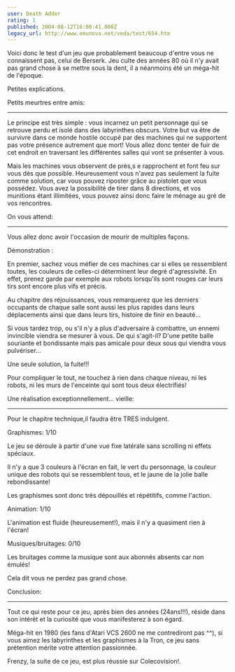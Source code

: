 ```yaml
---
user: Death Adder
rating: 1
published: 2004-08-12T16:00:41.000Z
legacy_url: http://www.emunova.net/veda/test/654.htm
---
```

Voici donc le test d'un jeu que probablement beaucoup d'entre vous ne connaissent pas, celui de Berserk. Jeu culte des années 80 où il n'y avait pas grand chose à se mettre sous la dent, il a néanmoins été un méga-hit de l'époque.  

Petites explications.  

  

  

Petits meurtres entre amis:  

----------------------------------  

Le principe est très simple : vous incarnez un petit personnage qui se retrouve perdu et isolé dans des labyrinthes obscurs. Votre but va être de survivre dans ce monde hostile occupé par des machines qui ne supportent pas votre présence autrement que mort! Vous allez donc tenter de fuir de cet endroit en traversant les différentes salles qui vont se présenter à vous.  

Mais les machines vous observent de près,s e rapprochent et font feu sur vous dès que possible. Heureusement vous n'avez pas seulement la fuite comme solution, car vous pouvez riposter grâce au pistolet que vous possédez. Vous avez la possibilité de tirer dans 8 directions, et vos munitions étant illimitées, vous pouvez ainsi donc faire le ménage au gré de vos rencontres.  

  

  

On vous attend:  

--------------------  

Vous allez donc avoir l'occasion de mourir de multiples façons.  

Démonstration :  

En premier, sachez vous méfier de ces machines car si elles se ressemblent toutes, les couleurs de celles-ci déterminent leur degré d'agressivité. En effet, prenez garde par exemple aux robots lorsqu'ils sont rouges car leurs tirs sont encore plus vifs et précis.  

Au chapitre des réjouissances, vous remarquerez que les derniers occupants de chaque salle sont aussi les plus rapides dans leurs déplacements ainsi que dans leurs tirs, histoire de finir en beauté...  

Si vous tardez trop, ou s'il n'y a plus d'adversaire à combattre, un ennemi invincible viendra se mesurer à vous. De qui s'agit-il? D'une petite balle souriante et bondissante mais pas amicale pour deux sous qui viendra vous pulvériser...  

Une seule solution, la fuite!!!  

Pour compliquer le tout, ne touchez à rien dans chaque niveau, ni les robots, ni les murs de l'enceinte qui sont tous deux électrifiés!  

  

  

Une réalisation exceptionnellement... vieille:  

------------------------------------------------------  

Pour le chapitre technique,il faudra être TRES indulgent.  

  

Graphismes: 1/10  

Le jeu se déroule à partir d'une vue fixe latérale sans scrolling ni effets spéciaux.   

Il n'y a que 3 couleurs à l'écran en fait, le vert du personnage, la couleur unique des robots qui se ressemblent tous, et le jaune de la jolie balle rebondissante!   

Les graphismes sont donc très dépouillés et répétitifs, comme l'action.  

  

Animation: 1/10  

L'animation est fluide (heureusement!), mais il n'y a quasiment rien à l'écran!  

  

Musiques/bruitages: 0/10  

Les bruitages comme la musique sont aux abonnés absents car non émulés!   

Cela dit vous ne perdez pas grand chose.  

  

Conclusion:  

---------------  

Tout ce qui reste pour ce jeu, après bien des années (24ans!!!), réside dans son intérêt et la curiosité que vous manifesterez à son égard.  

Méga-hit en 1980 (les fans d'Atari VCS 2600 ne me contrediront pas ^^), si vous aimez les labyrinthes et les graphismes à la Tron, ce jeu sans prétention mérite votre attention passionnée.  

  

Frenzy, la suite de ce jeu, est plus réussie sur Colecovision!.